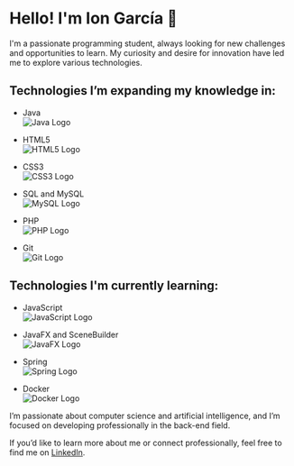 # Hello! I'm Ion García 👋

I'm a passionate programming student, always looking for new challenges and opportunities to learn. My curiosity and desire for innovation have led me to explore various technologies.

## Technologies I’m expanding my knowledge in:

- Java  
  ![Java Logo](https://img.icons8.com/color/48/000000/java-coffee-cup-logo.png)

- HTML5  
  ![HTML5 Logo](https://img.icons8.com/color/48/000000/html-5-logo.png)

- CSS3  
  ![CSS3 Logo](https://img.icons8.com/color/48/000000/css3-logo.png)

- SQL and MySQL  
  ![MySQL Logo](https://img.icons8.com/color/48/000000/mysql-logo.png)

- PHP  
  ![PHP Logo](https://img.icons8.com/color/48/000000/php-logo.png)

- Git  
  ![Git Logo](https://img.icons8.com/color/48/000000/git.png)

## Technologies I'm currently learning:

- JavaScript  
  ![JavaScript Logo](https://img.icons8.com/color/48/000000/javascript.png)

- JavaFX and SceneBuilder  
  ![JavaFX Logo](https://img.icons8.com/color/48/000000/javafx.png)

- Spring  
  ![Spring Logo](https://img.icons8.com/color/48/000000/spring-logo.png)

- Docker  
  ![Docker Logo](https://img.icons8.com/color/48/000000/docker.png)

I’m passionate about computer science and artificial intelligence, and I’m focused on developing professionally in the back-end field.

If you’d like to learn more about me or connect professionally, feel free to find me on [LinkedIn](https://www.linkedin.com/in/ion-garc%C3%ADa-rodr%C3%ADguez-b278502b4/).
